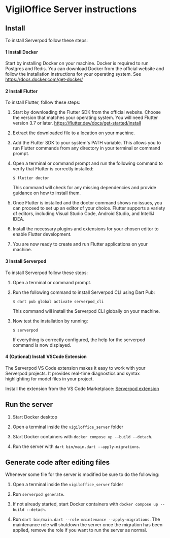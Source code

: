 # VigilOffice Server instructions

## Install

To install Serverpod follow these steps:

#### 1 Install Docker

 Start by installing Docker on your machine. Docker is required to run Postgres and Redis. You can download Docker from the official website and follow the installation instructions for your operating system.
 See https://docs.docker.com/get-docker/

#### 2 Install Flutter

To install Flutter, follow these steps:

1. Start by downloading the Flutter SDK from the official website. Choose the version that matches your operating system. You will need Flutter version 3.7 or later. https://flutter.dev/docs/get-started/install

2. Extract the downloaded file to a location on your machine.

3. Add the Flutter SDK to your system's PATH variable. This allows you to run Flutter commands from any directory in your terminal or command prompt.

4. Open a terminal or command prompt and run the following command to verify that Flutter is correctly installed:

    ```shell
    $ flutter doctor
    ```

    This command will check for any missing dependencies and provide guidance on how to install them.

5. Once Flutter is installed and the doctor command shows no issues, you can proceed to set up an editor of your choice. Flutter supports a variety of editors, including Visual Studio Code, Android Studio, and IntelliJ IDEA.

6. Install the necessary plugins and extensions for your chosen editor to enable Flutter development.

7. You are now ready to create and run Flutter applications on your machine.

#### 3 Install Serverpod

To install Serverpod follow these steps:

1. Open a terminal or command prompt.

2. Run the following command to install Serverpod CLI using Dart Pub:

    ```shell
    $ dart pub global activate serverpod_cli
    ```
    This command will install the Serverpod CLI globally on your machine.

3. Now test the installation by running:

    ```shell
    $ serverpod 
    ```
    If everything is correctly configured, the help for the serverpod command is now displayed.

#### 4 (Optional) Install VSCode Extension
The Serverpod VS Code extension makes it easy to work with your Serverpod projects. It provides real-time diagnostics and syntax highlighting for model files in your project.

Install the extension from the VS Code Marketplace: [Serverpod extension](https://marketplace.visualstudio.com/items?itemName=serverpod.serverpod)

## Run the server

1. Start Docker desktop

2. Open a terminal inside the `vigiloffice_server` folder

3. Start Docker containers with `docker compose up --build --detach`.

4. Run the server with `dart bin/main.dart --apply-migrations`.

## Generate code after editing files

Whenever some file for the server is modified be sure to do the following:

1. Open a terminal inside the `vigiloffice_server` folder

2. Run `serverpod generate`.

3. If not already started, start Docker containers with `docker compose up --build --detach`.

4. Run `dart bin/main.dart --role maintenance --apply-migrations`. The maintenance role will shutdown the server once the migration
has been applied, remove the role if you want to run the server as normal.
